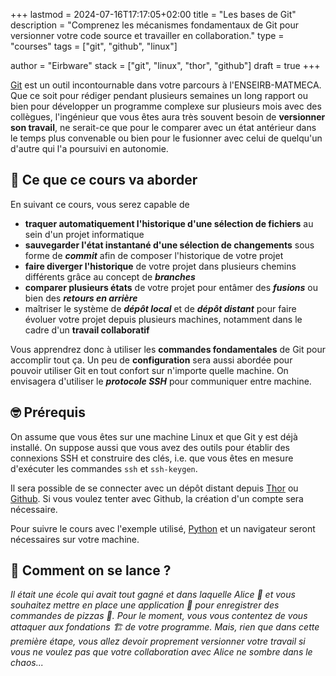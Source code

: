 +++
lastmod = 2024-07-16T17:17:05+02:00
title = "Les bases de Git"
description = "Comprenez les mécanismes fondamentaux de Git pour versionner votre code source et travailler en collaboration."
type = "courses"
tags = ["git", "github", "linux"]

author = "Eirbware"
stack = ["git", "linux", "thor", "github"]
draft = true
+++

[Git](https://git-scm.com/) est un outil incontournable dans votre parcours à
l'ENSEIRB-MATMECA. Que ce soit pour rédiger pendant plusieurs semaines un long
rapport ou bien pour développer un programme complexe sur plusieurs mois avec
des collègues, l'ingénieur que vous êtes aura très souvent besoin de
**versionner son travail**, ne serait-ce que pour le comparer avec un état
antérieur dans le temps plus convenable ou bien pour le fusionner avec celui de
quelqu'un d'autre qui l'a poursuivi en autonomie.

## 📕 Ce que ce cours va aborder

En suivant ce cours, vous serez capable de

- **traquer automatiquement l'historique d'une sélection de fichiers** au sein
d'un projet informatique
- **sauvegarder l'état instantané d'une sélection de changements** sous forme
de ***commit*** afin de composer l'historique de votre projet
- **faire diverger l'historique** de votre projet dans plusieurs chemins
différents grâce au concept de ***branches***
- **comparer plusieurs états** de votre projet pour entâmer des ***fusions***
ou bien des ***retours en arrière***
- maîtriser le système de ***dépôt local*** et de ***dépôt distant*** pour
faire évoluer votre projet depuis plusieurs machines, notamment dans le cadre
d'un **travail collaboratif**

Vous apprendrez donc à utiliser les **commandes fondamentales** de Git pour
accomplir tout ça. Un peu de **configuration** sera aussi abordée pour pouvoir
utiliser Git en tout confort sur n'importe quelle machine. On envisagera
d'utiliser le ***protocole SSH*** pour communiquer entre machine.

## 🤓 Prérequis

On assume que vous êtes sur une machine Linux et que Git y est déjà installé.
On suppose aussi que vous avez des outils pour établir des connexions SSH et
construire des clés, i.e. que vous êtes en mesure d'exécuter les commandes
`ssh` et `ssh-keygen`.

Il sera possible de se connecter avec un dépôt distant depuis
[Thor](https://thor.enseirb-matmeca.fr/) ou [Github](https://github.com/). Si
vous voulez tenter avec Github, la création d'un compte sera nécessaire.

Pour suivre le cours avec l'exemple utilisé, [Python](https://www.python.org/)
et un navigateur seront nécessaires sur votre machine.

## 🚀 Comment on se lance ?

*Il était une école qui avait tout gagné et dans laquelle Alice 👩 et vous
souhaitez mettre en place une application 📱 pour enregistrer des commandes de
pizzas 🍕. Pour le moment, vous vous contentez de vous attaquer aux fondations
🏗️ de votre programme. Mais, rien que dans cette première étape, vous allez
devoir proprement versionner votre travail si vous ne voulez pas que votre
collaboration avec Alice ne sombre dans le chaos...*
